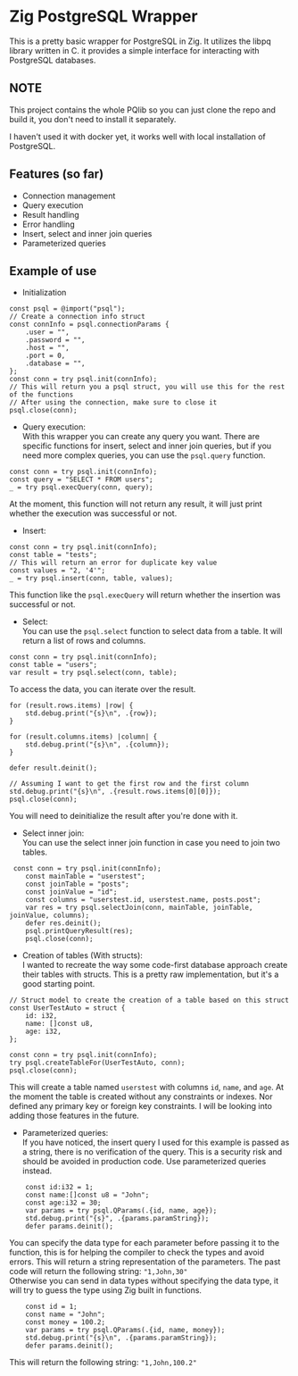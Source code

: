 # Zig PostgreSQL Wrapper
This is a pretty basic wrapper for PostgreSQL in Zig.
It utilizes the libpq library written in C. it provides a simple interface for interacting with PostgreSQL databases.

## NOTE
This project contains the whole PQlib so you can just clone the repo and build it, you don't need to install it separately.

I haven't used it with docker yet, it works well with local installation of PostgreSQL.

## Features (so far)
- Connection management
- Query execution
- Result handling
- Error handling
- Insert, select and inner join queries
- Parameterized queries

## Example of use 
- Initialization
```zig
const psql = @import("psql");
// Create a connection info struct
const connInfo = psql.connectionParams {
    .user = "",
    .password = "",
    .host = "",
    .port = 0,
    .database = "",
};
const conn = try psql.init(connInfo);
// This will return you a psql struct, you will use this for the rest of the functions
// After using the connection, make sure to close it
psql.close(conn);
```
- Query execution:  
With this wrapper you can create any query you want.
There are specific functions for insert, select and inner join queries, but if you need more complex queries, you can use the `psql.query` function.
```Zig
const conn = try psql.init(connInfo);
const query = "SELECT * FROM users";
_ = try psql.execQuery(conn, query);
```
At the moment, this function will not return any result, it will just print whether the execution was successful or not.

- Insert:  
```zig
const conn = try psql.init(connInfo);
const table = "tests";
// This will return an error for duplicate key value
const values = "2, '4'";
_ = try psql.insert(conn, table, values);
```
This function like the `psql.execQuery` will return whether the insertion was successful or not.

- Select:  
You can use the `psql.select` function to select data from a table. It will return a list of rows and columns.
```zig
const conn = try psql.init(connInfo);
const table = "users";
var result = try psql.select(conn, table);
```
To access the data, you can iterate over the result.
```zig
for (result.rows.items) |row| {
    std.debug.print("{s}\n", .{row});
}

for (result.columns.items) |column| {
    std.debug.print("{s}\n", .{column});
}

defer result.deinit();

// Assuming I want to get the first row and the first column
std.debug.print("{s}\n", .{result.rows.items[0][0]});
psql.close(conn);
```
You will need to deinitialize the result after you're done with it.

- Select inner join:  
You can use the select inner join function in case you need to join two tables.
```zig
 const conn = try psql.init(connInfo);
    const mainTable = "userstest";
    const joinTable = "posts";
    const joinValue = "id";
    const columns = "userstest.id, userstest.name, posts.post";
    var res = try psql.selectJoin(conn, mainTable, joinTable, joinValue, columns);
    defer res.deinit();
    psql.printQueryResult(res);
    psql.close(conn);
```

- Creation of tables (With structs):  
I wanted to recreate the way some code-first database approach create their tables with structs. This is a pretty raw implementation, but it's a good starting point.
```zig
// Struct model to create the creation of a table based on this struct
const UserTestAuto = struct {
    id: i32,
    name: []const u8,
    age: i32,
};

const conn = try psql.init(connInfo);
try psql.createTableFor(UserTestAuto, conn);
psql.close(conn);
```
This will create a table named `userstest` with columns `id`, `name`, and `age`.
At the moment the table is created without any constraints or indexes. Nor defined any primary key or foreign key constraints. I will be looking into adding those features in the future.

- Parameterized queries:   
If you have noticed, the insert query I used for this example is passed as a string, there is no verification of the query. This is a security risk and should be avoided in production code. Use parameterized queries instead.
```zig
    const id:i32 = 1;
    const name:[]const u8 = "John";
    const age:i32 = 30;
    var params = try psql.QParams(.{id, name, age});
    std.debug.print("{s}", .{params.paramString});
    defer params.deinit();
```
You can specify the data type for each parameter before passing it to the function, this is for helping the compiler to check the types and avoid errors.
This will return a string representation of the parameters.
The past code will return the following string:
`"1,John,30"`   
Otherwise you can send in data types without specifying the data type, it will try to guess the type using Zig built in functions.
```Zig
    const id = 1;
    const name = "John";
    const money = 100.2;
    var params = try psql.QParams(.{id, name, money});
    std.debug.print("{s}\n", .{params.paramString});
    defer params.deinit();
```
   
This will return the following string:
`"1,John,100.2"`   